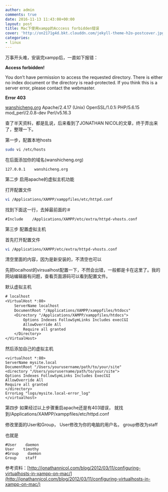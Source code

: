 ```yaml
---
author: admin
comments: true
date: 2016-11-13 11:43:08+00:00
layout: post
title: Mac下使用xampp的Acccess forbidden错误
cover: 'http://on2171g4d.bkt.clouddn.com/jekyll-theme-h2o-postcover.jpg'
categories:
- linux
---
```


万事开头难，安装完xampp后，一直如下报错：

**Access forbidden!**

You don’t have permission to access the requested directory. There is either no index document or the directory is read-protected.
If you think this is a server error, please contact the webmaster.

**Error 403**

[wanshicheng.org](http://wanshicheng.org/)
Apache/2.4.17 (Unix) OpenSSL/1.0.1i PHP/5.6.15 mod_perl/2.0.8-dev Perl/v5.16.3

查了半天资料，都是乱说，后来看到了JONATHAN NICOL的文章，终于弄出来了，整理一下。

第一步，配置本地hosts

```sh
sudo vi /etc/hosts
```

在后面添加你的域名(wanshicheng.org)

```vim
127.0.0.1    wanshicheng.org

```

第二步 启用apache的虚拟主机功能

打开配置文件

```sh
vi /Applications/XAMPP/xamppfiles/etc/httpd.conf
```

找到下面这一行，去掉最前面的＃

```vim
#Include    /Applications/XAMPP/etc/extra/httpd-vhosts.conf
```

第三步 配置虚拟主机

首先打开配置文件

```sh
vi /Applications/XAMPP/etc/extra/httpd-vhosts.conf
```

清空里面的内容，因为是新安装的，不清空也可以

先把localhost的virsualhost配置一下，不然会出错，一般都是卡在这里了。我的网站编辑器有问题，查看页面源码可以看到配置文件。

默认虚拟主机

```default
# localhost
<VirtualHost *:80>
    ServerName localhost
    DocumentRoot "/Applications/XAMPP/xamppfiles/htdocs"
    <Directory "/Applications/XAMPP/xamppfiles/htdocs">
        Options Indexes FollowSymLinks Includes execCGI
        AllowOverride All
        Require all granted
    </Directory>
</VirtualHost>
```

然后添加自己的虚拟主机

```vim
<virtualhost *:80>
ServerName mysite.local
DocumentRoot "/Users/yourusername/path/to/your/site"
<directory "/Users/yourusername/path/to/your/site">
Options Indexes FollowSymLinks Includes ExecCGI
AllowOverride All
Require all granted
</directory>
ErrorLog "logs/mysite.local-error_log"
</virtualhost>
```

第四步 如果经过以上步骤重启apache还是有403错误， 就找到/Applications/XAMPP/xamppfiles/etc/httpd.conf

修改里面的User和Group， User修改为你的电脑的用户名， group修改为staff

也就是

```vim
#User    daemon
User    timothy
#Group    daemon
Group    staff

```

参考资料：[http://jonathannicol.com/blog/2012/03/11/configuring-virtualhosts-in-xampp-on-mac/](http://jonathannicol.com/blog/2012/03/11/configuring-virtualhosts-in-xampp-on-mac/)

